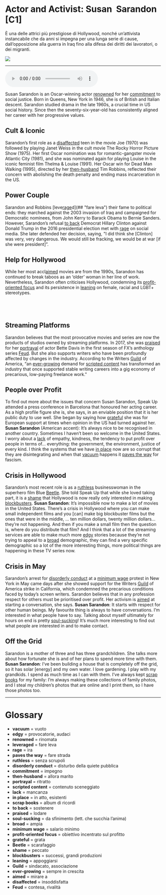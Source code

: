 # Actor and Activist: Susan  Sarandon   [C1]

È una delle attrici più prestigiose di Hollywood, nonché un’attivista instancabile che da anni si impegna per una lunga serie di cause, dall’opposizione alla guerra in Iraq fino alla difesa dei diritti dei lavoratori, o dei migranti.

![](Actor%20and%20Activist%20Susan%20%E2%80%A8Sarandon.jpg)

--------------

<div>
<audio controls autoplay>
    <source src="https:/raw.githubusercontent.com/dartie/speakup/main/2023-08/Actor%20and%20Activist%20Susan%20%E2%80%A8Sarandon.mp3" type="audio/mpeg">
</audio>
</div>


Susan Sarandon is an Oscar-winning actor [renowned](## "rinomata") for her [commitment](## "impegno") to social justice. Born in Queens, New York in 1946, she is of British and Italian descent. Sarandon studied drama in the late 1960s, a crucial time in US social history. Since then the seventy-six-year-old has consistently aligned her career with her progressive values.

## Cult & Iconic
Sarandon’s first role as a [disaffected](## "insoddisfatta") teen in the movie Joe (1970) was followed by playing Janet Weiss in the cult movie The Rocky Horror Picture Show (1975). Her first Oscar nomination was for romantic-gangster movie Atlantic City (1981), and she was nominated again for playing Louise in the iconic feminist film Thelma & Louise (1991). Her Oscar win for Dead Man Walking (1995), directed by her [then-husband](## "allora marito") Tim Robbins, reflected their concern with abolishing the death penalty and ending mass incarceration in the US.

## Power Couple
Sarandon and Robbins [leve[rage](## "ira")d](## "fare leva") their fame to political ends: they marched against the 2003 invasion of Iraq and campaigned for Democratic nominees, from John Kerry to Barack Obama to Bernie Sanders. However, Sarandon’s refusal [to back](## "sostenere") Democrat Hillary Clinton against Donald Trump in the 2016 presidential election met with [rage](## "ira") on social media. She later defended her decision, saying, "I did think she [Clinton] was very, very dangerous. We would still be fracking, we would be at war [if she were president]”.

## Help for Hollywood
While her most accl[aimed](## "mirare a") movies are from the 1990s, Sarandon has continued to break taboos as an ‘older’ woman in her line of work. Nevertheless, Sarandon often criticises Hollywood, condemning its [profit-oriented focus](## "obiettivo incentrato sul profitto") and its persistence in [leaning](## "appoggiarsi") on female, racial and LGBT+ stereotypes.

##  

## Streaming Platforms
Sarandon believes that the most provocative movies and series are now the products of studios owned by streaming platforms. In 2017, she was [praised](## "lodare") for her [portrayal](## "ritratto") of actor Bette Davis in the first season of FX’s anthology series [Feud](## "contesa, rivalità"). But she also supports writers who have been profoundly affected by changes in the industry. According to the Writers [Guild](## "sindacato, associazione") of America, “an [ever-growing](## "sempre in crescita") demand for [scripted content](## "contenuto sceneggiato") has transformed an industry that once supported stable writing careers into a gig economy of precarious, low-paying freelance work."

## People over Profit
To find out more about the issues that concern Susan Sarandon, Speak Up attended a press conference in Barcelona that honoured her acting career. As a high profile figure she is, she says, in an enviable position that it is her public duty to use well. She began by saying how [grateful](## "grata") she was for European support at times when opinion in the US had turned against her.
**Susan Sarandon** (American accent): It’s always nice to be recognised in another country. Sometimes I haven’t been so welcome in the United States. I worry about a [lack](## "mancanza") of empathy, kindness, the tendency to put profit over people in terms of… everything: the government, the environment, justice of every kind. I think the systems that we have [in place](## "in atto, esistenti") now are so corrupt that they are disintegrating and when that [vacuum](## "vuoto") happens it [paves the way](## "fare strada") for fascism.

## Crisis in Hollywood
Sarandon’s most recent role is as a [ruthless](## "senza scrupoli") businesswoman in the superhero film Blue [Beetle](## "scarafaggio"). She told Speak Up that while she loved taking part, it is a [shame](## "peccato") that Hollywood is now really only interested in making [blockbusters](## "successi, grandi produzioni").
**Susan Sarandon**: It’s impossible now to make a lot of movies in the United States. There’s a crisis in Hollywood where you can make small independent films and you [can] make big blockbuster films but the ones that were in the middle, … ten million dollars, twenty million dollars… they’re not happening. And then if you make a small film then the question is, where do you distribute that film? And I think that a lot of the streaming services are able to make much more [edgy](## "provocatorie, audaci") stories because they’re not trying to appeal to a [broad](## "ampia") demographic, they can find a very specific demographic so a lot of the more interesting things, more political things are happening in these TV series now.

## Crisis in May
Sarandon’s arrest for [disorderly conduct](## "disturbo della quiete pubblica") at a [minimum wage](## "salario minimo") protest in New York in May came days after she showed support for the Writers [Guild](## "sindacato, associazione") of America strike in California, which condemned the precarious conditions faced by today’s screen writers. Sarandon believes that in any profession respect for others must be prioritised over profit. Her activism is [aimed](## "mirare a") at starting a conversation, she says.
**Susan Sarandon**: It starts with respect for other human beings. My favourite thing is always to have conversations. I’m interested in what people have to say. Talking about myself ultimately for hours on end is pretty [soul-sucking](## "da sfinimento (lett. che succhia l’anima)")! It’s much more interesting to find out what people are interested in and to make contact.

## Off the Grid
Sarandon is a mother of three and has three grandchildren. She talks more about how fortunate she is and of her plans to spend more time with them.
**Susan Sarandon**: I’ve been building a house that is completely off the grid, so it has solar [energy] and my own water. I love gardening. I play with my grandkids. I spend as much time as I can with them. I’ve always kept [scrap books](## "album di ricordi") for my family: I’m always making these collections of family photos, and I steal my children’s photos that are online and I print them, so I have those photos too.

--------------

<div style = "display:block; clear:both; page-break-after:always;"></div>

# Glossary
* **vacuum** = vuoto
* **edgy** = provocatorie, audaci
* **renowned** = rinomata
* **leveraged** = fare leva
* **rage** = ira
* **paves the way** = fare strada
* **ruthless** = senza scrupoli
* **disorderly conduct** = disturbo della quiete pubblica
* **commitment** = impegno
* **then-husband** = allora marito
* **portrayal** = ritratto
* **scripted content** = contenuto sceneggiato
* **lack** = mancanza
* **in place** = in atto, esistenti
* **scrap books** = album di ricordi
* **to back** = sostenere
* **praised** = lodare
* **soul-sucking** = da sfinimento (lett. che succhia l’anima)
* **broad** = ampia
* **minimum wage** = salario minimo
* **profit-oriented focus** = obiettivo incentrato sul profitto
* **grateful** = grata
* **Beetle** = scarafaggio
* **shame** = peccato
* **blockbusters** = successi, grandi produzioni
* **leaning** = appoggiarsi
* **Guild** = sindacato, associazione
* **ever-growing** = sempre in crescita
* **aimed** = mirare a
* **disaffected** = insoddisfatta
* **Feud** = contesa, rivalità
